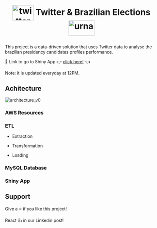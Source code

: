 # <p align="center" style="margin-top: 0px;"> <img align="center" alt="twitter" height="50" width="70" src="https://cdn.jsdelivr.net/gh/devicons/devicon/icons/twitter/twitter-original.svg"> Twitter & Brazilian Elections <img align="center" alt="urna" height="50" width="85" src="https://user-images.githubusercontent.com/48625700/192142749-028c404d-40d8-44bf-b56c-369fd4011378.png">

This project is a data-driven solution that uses Twitter data to analyse the brazilian presidency candidates profiles performance.

:pushpin: Link to go to Shiny App :point_right: [click here!](https://icarob.shinyapps.io/br-elections-on-twitter/) :point_left:

Note: it is updated everyday at 12PM.

## Achitecture

![architecture_v0](https://user-images.githubusercontent.com/48625700/192150843-4b5e3671-4428-4cde-a492-97eefb37731c.png)

### AWS Resources

### ETL

- Extraction

- Transformation

- Loading

### MySQL Database

### Shiny App

## Support

Give a ⭐️ if you like this project!

React 👍 in our Linkedin post!
